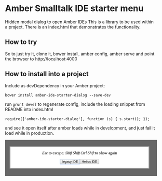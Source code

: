 # Amber Smalltalk IDE starter menu

Hidden modal dialog to open Amber IDEs
This is a library to be used within a project.
There is an index.html that demonstrates the functionality.

## How to try

So to just try it, clone it, bower install, amber config, amber serve and point the browser to http://localhost:4000

## How to install into a project

Include as devDependency in your Amber project:

```
bower install amber-ide-starter-dialog --save-dev
```

run ```grunt devel``` to regenerate config, include the loading snippet from README into index.html


`require(['amber-ide-starter-dialog'], function (s) { s.start(); });` 

and see it open itself after amber loads while in development, and just fail it load while in production. 

![Screenshot](Screenshot.png)

